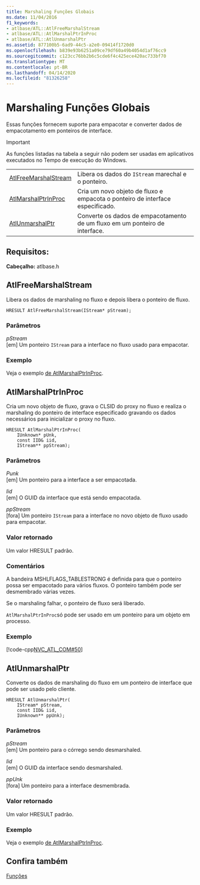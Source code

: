 ```yaml
---
title: Marshaling Funções Globais
ms.date: 11/04/2016
f1_keywords:
- atlbase/ATL::AtlFreeMarshalStream
- atlbase/ATL::AtlMarshalPtrInProc
- atlbase/ATL::AtlUnmarshalPtr
ms.assetid: 877100b5-6ad9-44c5-a2e0-09414f1720d0
ms.openlocfilehash: b839e93b6251a09ce79df60a49b4054d1af76cc9
ms.sourcegitcommit: c123cc76bb2b6c5cde6f4c425ece420ac733bf70
ms.translationtype: MT
ms.contentlocale: pt-BR
ms.lasthandoff: 04/14/2020
ms.locfileid: "81326258"
---
```

# <a name="marshaling-global-functions"></a>Marshaling Funções Globais

Essas funções fornecem suporte para empacotar e converter dados de empacotamento em ponteiros de interface.

> [!IMPORTANT]
> As funções listadas na tabela a seguir não podem ser usadas em aplicativos executados no Tempo de execução do Windows.

|||
|-|-|
|[AtlFreeMarshalStream](#atlfreemarshalstream)|Libera os dados do `IStream` marechal e o ponteiro.|
|[AtlMarshalPtrInProc](#atlmarshalptrinproc)|Cria um novo objeto de fluxo e empacota o ponteiro de interface especificado.|
|[AtlUnmarshalPtr](#atlunmarshalptr)|Converte os dados de empacotamento de um fluxo em um ponteiro de interface.|

## <a name="requirements"></a>Requisitos:

**Cabeçalho:** atlbase.h

## <a name="atlfreemarshalstream"></a><a name="atlfreemarshalstream"></a>AtlFreeMarshalStream

Libera os dados de marshaling no fluxo e depois libera o ponteiro de fluxo.

```
HRESULT AtlFreeMarshalStream(IStream* pStream);
```

### <a name="parameters"></a>Parâmetros

*pStream*<br/>
[em] Um ponteiro `IStream` para a interface no fluxo usado para empacotar.

### <a name="example"></a>Exemplo

Veja o exemplo [de AtlMarshalPtrInProc](#atlmarshalptrinproc).

## <a name="atlmarshalptrinproc"></a><a name="atlmarshalptrinproc"></a>AtlMarshalPtrInProc

Cria um novo objeto de fluxo, grava o CLSID do proxy no fluxo e realiza o marshaling do ponteiro de interface especificado gravando os dados necessários para inicializar o proxy no fluxo.

```
HRESULT AtlMarshalPtrInProc(
    IUnknown* pUnk,
    const IID& iid,
    IStream** ppStream);
```

### <a name="parameters"></a>Parâmetros

*Punk*<br/>
[em] Um ponteiro para a interface a ser empacotada.

*Iid*<br/>
[em] O GUID da interface que está sendo empacotada.

*ppStream*<br/>
[fora] Um ponteiro `IStream` para a interface no novo objeto de fluxo usado para empacotar.

### <a name="return-value"></a>Valor retornado

Um valor HRESULT padrão.

### <a name="remarks"></a>Comentários

A bandeira MSHLFLAGS_TABLESTRONG é definida para que o ponteiro possa ser empacotado para vários fluxos. O ponteiro também pode ser desmembrado várias vezes.

Se o marshaling falhar, o ponteiro de fluxo será liberado.

`AtlMarshalPtrInProc`só pode ser usado em um ponteiro para um objeto em processo.

### <a name="example"></a>Exemplo

[!code-cpp[NVC_ATL_COM#50](../../atl/codesnippet/cpp/marshaling-global-functions_1.cpp)]

## <a name="atlunmarshalptr"></a><a name="atlunmarshalptr"></a>AtlUnmarshalPtr

Converte os dados de marshaling do fluxo em um ponteiro de interface que pode ser usado pelo cliente.

```
HRESULT AtlUnmarshalPtr(
    IStream* pStream,
    const IID& iid,
    IUnknown** ppUnk);
```

### <a name="parameters"></a>Parâmetros

*pStream*<br/>
[em] Um ponteiro para o córrego sendo desmarshaled.

*Iid*<br/>
[em] O GUID da interface sendo desmarshaled.

*ppUnk*<br/>
[fora] Um ponteiro para a interface desmembrada.

### <a name="return-value"></a>Valor retornado

Um valor HRESULT padrão.

### <a name="example"></a>Exemplo

Veja o exemplo [de AtlMarshalPtrInProc](#atlmarshalptrinproc).

## <a name="see-also"></a>Confira também

[Funções](../../atl/reference/atl-functions.md)
